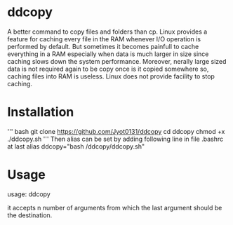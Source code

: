 # ddcopy

A better command to copy files and folders than cp. Linux provides a feature for caching every file in the RAM whenever I/O operation is performed by default. But sometimes it becomes painfull to cache everything in a RAM especially when data is much larger in size since caching slows down the system performance. Moreover, nerally large sized data is not required again to be copy once is it copied somewhere so, caching files into RAM is useless. Linux does not provide facility to stop caching.


# Installation
'''
bash
git clone https://github.com/Jyot0131/ddcopy
cd ddcopy
chmod +x ./ddcopy.sh
'''
Then alias can be set by adding following line in file .bashrc at last 
alias ddcopy="bash <path to ddcopy directory>/ddcopy/ddcopy.sh"
  
  
# Usage

usage: ddcopy <source> <destination>

it accepts n number of arguments from which the last argument should be the destination.

